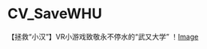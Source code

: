 # CV_SaveWHU
【拯救“小汉”】VR小游戏致敬永不停水的“武又大学”
！[Image](https://github.com/Michael-Tian-Whu/CV_SaveWHU/blob/main/sceenshot.png)
